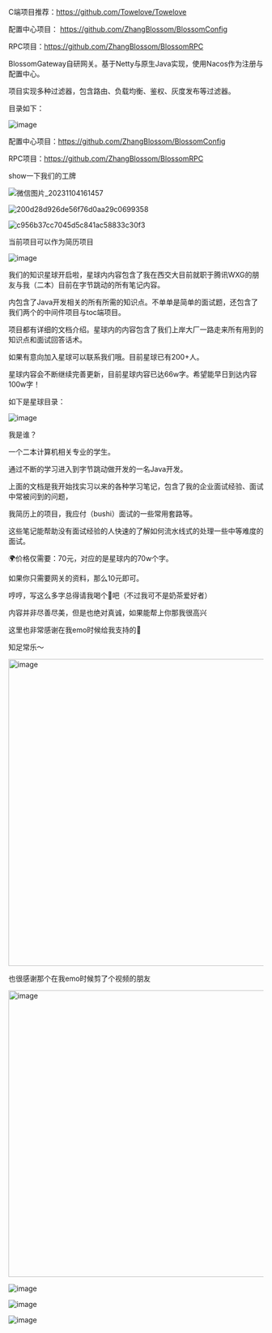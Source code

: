 C端项目推荐：https://github.com/Towelove/Towelove

配置中心项目： https://github.com/ZhangBlossom/BlossomConfig

RPC项目：https://github.com/ZhangBlossom/BlossomRPC

BlossomGateway自研网关。基于Netty与原生Java实现，使用Nacos作为注册与配置中心。

项目实现多种过滤器，包含路由、负载均衡、鉴权、灰度发布等过滤器。

目录如下：

![image](https://github.com/ZhangBlossom/BlossomGateway/assets/110703773/df3b0ad6-6b81-4a03-844a-bda348c614ce)


配置中心项目：https://github.com/ZhangBlossom/BlossomConfig

RPC项目：https://github.com/ZhangBlossom/BlossomRPC

show一下我们的工牌

![微信图片_20231104161457](https://github.com/ZhangBlossom/BlossomGateway/assets/110703773/423d4a34-a86e-467b-9bf5-255cc242f16f)

![200d28d926de56f76d0aa29c0699358](https://github.com/ZhangBlossom/BlossomGateway/assets/110703773/e8139512-db82-4b8e-be7b-9a1000c309d1)

![c956b37cc7045d5c841ac58833c30f3](https://github.com/ZhangBlossom/BlossomGateway/assets/110703773/abf93eb0-a9ee-44a9-a2da-546b2661fa62)


当前项目可以作为简历项目

![image](https://github.com/ZhangBlossom/BlossomGateway/assets/110703773/adae1381-e7a6-4199-8296-67663aa171e3)



我们的知识星球开启啦，星球内内容包含了我在西交大目前就职于腾讯WXG的朋友与我（二本）目前在字节跳动的所有笔记内容。

内包含了Java开发相关的所有所需的知识点。不单单是简单的面试题，还包含了我们两个的中间件项目与toc端项目。

项目都有详细的文档介绍。星球内的内容包含了我们上岸大厂一路走来所有用到的知识点和面试回答话术。                                          

如果有意向加入星球可以联系我们哦。目前星球已有200+人。

星球内容会不断继续完善更新，目前星球内容已达66w字。希望能早日到达内容100w字！    

如下是星球目录：

![image](https://github.com/ZhangBlossom/BlossomGateway/assets/110703773/71c4a982-bd1e-4266-8104-5981c032bfb1)

我是谁？

一个二本计算机相关专业的学生。

通过不断的学习进入到字节跳动做开发的一名Java开发。

上面的文档是我开始找实习以来的各种学习笔记，包含了我的企业面试经验、面试中常被问到的问题，

我简历上的项目，我应付（bushi）面试的一些常用套路等。

这些笔记能帮助没有面试经验的人快速的了解如何流水线式的处理一些中等难度的面试。

🌍价格仅需要：70元，对应的是星球内的70w个字。

如果你只需要网关的资料，那么10元即可。

哼哼，写这么多字总得请我喝个🍵吧（不过我可不是奶茶爱好者）

内容并非尽善尽美，但是也绝对真诚，如果能帮上你那我很高兴

这里也非常感谢在我emo时候给我支持的👬

知足常乐～

<img width="605" alt="image" src="https://github.com/ZhangBlossom/BlossomGateway/assets/110703773/3b87ca53-8637-4f2b-b94d-b1af5ca317d5">

也很感谢那个在我emo时候剪了个视频的朋友

<img width="565" alt="image" src="https://github.com/ZhangBlossom/BlossomGateway/assets/110703773/fa9a5ede-49b3-4f43-abb6-eb9ec5f3b32b">


![image](https://github.com/ZhangBlossom/BlossomGateway/assets/110703773/fbd12c89-ca55-4efc-b8b7-c6c0dd0061ac)

![image](https://github.com/ZhangBlossom/BlossomGateway/assets/110703773/aa530be4-a00a-4598-a2a9-be6e2a4c11ee)

![image](https://github.com/ZhangBlossom/BlossomGateway/assets/110703773/61c9cfb1-f6fb-4dc1-8d2d-e39ac7546470)





